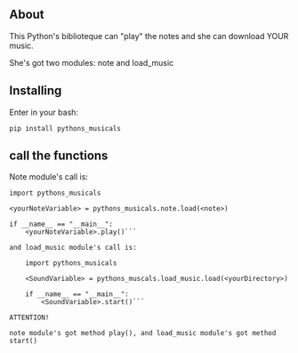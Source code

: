 ## About

This Python's biblioteque can "play" the notes and she can download YOUR music.

She's got two modules: note and load_music

## Installing
Enter in your bash:
```
pip install pythons_musicals
```

## call the functions

Note module's call is:

```
import pythons_musicals

<yourNoteVariable> = pythons_musicals.note.load(<note>)

if __name__ == "__main__":
    <yourNoteVariable>.play()```

and load_music module's call is:

    import pythons_musicals

    <SoundVariable> = pythons_muscals.load_music.load(<yourDirectory>)

    if __name__ == "__main__":
        <SoundVariable>.start()```

ATTENTION!

note module's got method play(), and load_music module's got method start()